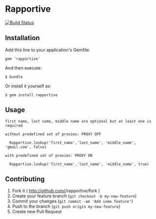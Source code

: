 # Rapportive

[![Build Status](https://travis-ci.org/kjakub/rapportive.png?branch=master)](https://travis-ci.org/kjakub/rapportive)

## Installation

Add this line to your application's Gemfile:

    gem 'rapportive'

And then execute:

    $ bundle

Or install it yourself as:

    $ gem install rapportive

## Usage
    
    first name, last name, middle name are optional but at least one is required

    without predefined set of proxies: PROXY OFF

      Rapportive.lookup('first_name','last_name', 'middle_name', 'gmail.com', false)

    with predefined set of proxies: PROXY ON

      Rapportive.lookup('first_name','last_name', 'middle_name', true)

## Contributing

1. Fork it ( http://github.com/<my-github-username>/rapportive/fork )
2. Create your feature branch (`git checkout -b my-new-feature`)
3. Commit your changes (`git commit -am 'Add some feature'`)
4. Push to the branch (`git push origin my-new-feature`)
5. Create new Pull Request
